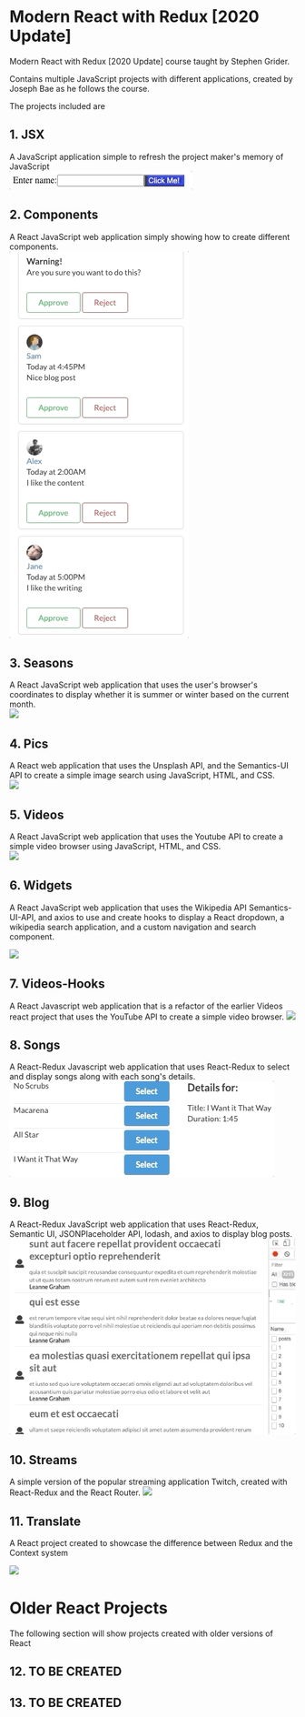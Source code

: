 # Modern React with Redux [2020 Update]
Modern React with Redux [2020 Update] course taught by Stephen Grider. 

Contains multiple JavaScript projects with different
applications, created by Joseph Bae as he follows the course.  

The projects included are  

## 1. JSX  
A JavaScript application simple to refresh the project maker's memory of
JavaScript  
![](/jsx/jsx.gif)  

## 2. Components  
A React JavaScript web application simply showing how to create different components.  
![](/components/components.gif)  

## 3. Seasons  
A React JavaScript web application that uses the user's browser's coordinates
to display whether it is summer or winter based on the current month.  
![](/seasons/seasons.gif)  

## 4. Pics  
A React web application that uses the Unsplash API,
and the Semantics-UI API to create a simple image search
using JavaScript, HTML, and CSS.  
![](/pics/pics.gif)  

## 5. Videos  
A React JavaScript web application that uses the Youtube API
to create a simple video browser using JavaScript,
HTML, and CSS.  
![](/videos/videos.gif)  

## 6. Widgets  
A React JavaScript web application that uses the Wikipedia API
Semantics-UI-API, and axios to use and create hooks to display
a React dropdown, a wikipedia search application, and a custom
navigation and search component.

![](/widgets/widgets.gif)

## 7. Videos-Hooks
A React Javascript web application that is a refactor of the 
earlier Videos react project that uses the YouTube API to create
a simple video browser.
![](/videos-hooks/videos-hooks.gif)

## 8. Songs
A React-Redux Javascript web application that uses React-Redux to 
select and display songs along with each song's details.
![](/songs/songs.gif)

## 9. Blog
A React-Redux JavaScript web application that uses React-Redux, 
Semantic UI, JSONPlaceholder API, lodash, and axios to display 
blog posts.
![](/blog/blog.gif)

## 10. Streams
A simple version of the popular streaming application Twitch,
created with React-Redux and the React Router.
![](/streams/streams.gif)

## 11. Translate
A React project created to showcase the difference between Redux 
and the Context system 

![](/translate/translate.gif)


# Older React Projects
The following section will show projects created with older versions
of React

## 12. TO BE CREATED


## 13. TO BE CREATED

